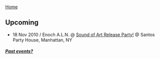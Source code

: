 <!DOCTYPE html PUBLIC "-//W3C//DTD XHTML 1.0 Transitional//EN" "http://www.w3.org/TR/xhtml1/DTD/xhtml1-transitional.dtd">
<html xmlns="http://www.w3.org/1999/xhtml" lang="en">
<head profile="http://gmpg.org/xfn/11">
<meta http-equiv="Content-Type" content="text/html; charset=UTF-8">
<title>wizardishungry.com [Jon Williams] / upcoming</title>
<link rel="alternate" title="FriendFeed" href="http://friendfeed.com/wizardishungry?format=atom" type="application/atom+xml"/>
<link rel="shortcut icon" href="include/icon.gif" />
<link rel="apple-touch-icon" href="/include/apple-touch-icon.png"/> 
<link rel="stylesheet" href="include/style.css" type="text/css">
<meta http-equiv="imagetoolbar" content="no" />
</head><body class="info upcoming">

<div class="triangle left"></div>
<div class="triangle right"></div>
<div class="box">
<a class="home" href="./">Home</a>
<h2>Upcoming</h2>
<ul class="classed root">

  <li class="music&video">18 Nov 2010 /
    <span class="more">Enoch A.L.N.</span> @ 
    <a href="http://soundofart.eventbrite.com/">Sound of Art Release Party!</a>
        @ Santos Party House, Manhattan, NY</li>
</ul>
</ul>
<h5><a href="chronology.html">Past events?</a></h5>
</div>
<script src="t.js" type="text/javascript"></script>
<script type="text/javascript">
var gaJsHost = (("https:" == document.location.protocol) ? "https://ssl." : "http://www.");
document.write(unescape("%3Cscript src='" + gaJsHost + "google-analytics.com/ga.js' type='text/javascript'%3E%3C/script%3E"));
</script>
<script type="text/javascript">
try {
var pageTracker = _gat._getTracker("UA-938181-1");
pageTracker._trackPageview();
} catch(err) {}</script>
</body></html>
